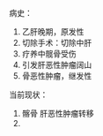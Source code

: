 

病史：

1. 乙肝晚期，原发性
2. 切除手术：切除中肝
3. 疗养中髋骨受伤
4. 引发肝恶性肿瘤阔山
5. 骨恶性肿瘤，继发性



当前现状：

1. 髂骨 肝恶性肿瘤转移
2. 





















